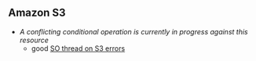 ## Amazon S3

- _A conflicting conditional operation is currently in progress against this
  resource_
  - good [SO thread on S3 errors][s3-so]

[s3-so]: http://stackoverflow.com/questions/13898057/aws-error-message-a-conflicting-conditional-operation-is-currently-in-progress
